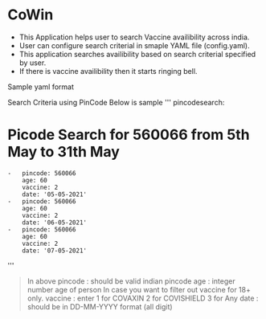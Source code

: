 # CoWin

- This Application helps user to search Vaccine availibility across india. 
- User can configure search criterial in smaple YAML file (config.yaml). 
- This application searches availibility based on search criterial specified by user.
- If there is vaccine availibility then it starts ringing bell.

Sample yaml format

Search Criteria using PinCode Below is sample 
'''
pincodesearch:
# Picode Search for 560066 from 5th May to 31th May
    -   pincode: 560066
        age: 60
        vaccine: 2
        date: '05-05-2021'
    -   pincode: 560066
        age: 60
        vaccine: 2
        date: '06-05-2021'
    -   pincode: 560066
        age: 60
        vaccine: 2
        date: '07-05-2021'
 '''
 
 > In above 
 > pincode : should be valid indian pincode
 > age : integer number age of person In case you want to filter out vaccine for 18+ only.
 > vaccine : enter 1 for COVAXIN 2 for COVISHIELD 3 for Any
 > date : should be in DD-MM-YYYY format (all digit)
